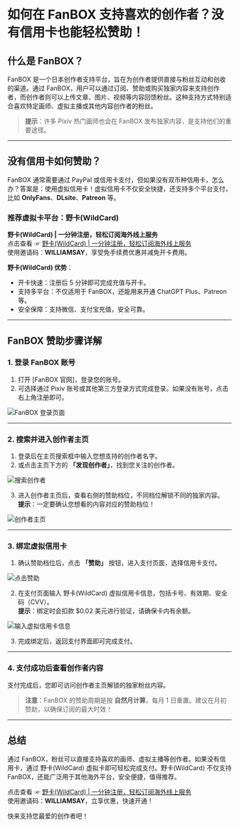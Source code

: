 # 如何在 FanBOX 支持喜欢的创作者？没有信用卡也能轻松赞助！

## 什么是 FanBOX？

FanBOX 是一个日本创作者支持平台，旨在为创作者提供直接与粉丝互动和创收的渠道。通过 FanBOX，用户可以通过订阅、赞助或购买独家内容来支持创作者，而创作者则可以上传文章、图片、视频等内容回馈粉丝。这种支持方式特别适合喜欢特定画师、虚拟主播或其他内容创作者的粉丝。

> **提示**：许多 Pixiv 热门画师也会在 FanBOX 发布独家内容，是支持他们的重要途径。

---

## 没有信用卡如何赞助？

FanBOX 通常需要通过 PayPal 或信用卡支付，但如果没有双币种信用卡，怎么办？答案是：使用虚拟信用卡！虚拟信用卡不仅安全快捷，还支持多个平台支付，比如 **OnlyFans**、**DLsite**、**Patreon** 等。

### 推荐虚拟卡平台：野卡(WildCard)

**野卡(WildCard) | 一分钟注册，轻松订阅海外线上服务**  
点击查看 ☞ [野卡(WildCard) | 一分钟注册，轻松订阅海外线上服务](https://yeka.ai/i/WILLIAMSAY)  
使用邀请码：**WILLIAMSAY**，享受免手续费优惠并减免开卡费用。

**野卡(WildCard) 优势**：
- 开卡快速：注册后 5 分钟即可完成充值与开卡。
- 支持多平台：不仅适用于 FanBOX，还能用来开通 ChatGPT Plus、Patreon 等。
- 安全保障：支持微信、支付宝充值，安全可靠。

---

## FanBOX 赞助步骤详解

### 1. 登录 FanBOX 账号

1. 打开 [FanBOX 官网]，登录您的账号。
2. 可选择通过 Pixiv 账号或其他第三方登录方式完成登录。如果没有账号，点击右上角注册即可。

![FanBOX 登录页面](https://files.mdnice.com/user/57216/c0c09fea-2d59-4748-99df-567e44cfc3b9.jpg)

---

### 2. 搜索并进入创作者主页

1. 登录后在主页搜索框中输入您想支持的创作者名字。
2. 或点击主页下方的 **「发现创作者」**，找到您关注的创作者。

![搜索创作者](https://files.mdnice.com/user/57216/ec6a7db1-a101-4165-bf92-83b620109385.png)

3. 进入创作者主页后，查看右侧的赞助档位，不同档位解锁不同的独家内容。  
   **提示**：一定要确认您想看的内容对应的赞助档位！

![创作者主页](https://files.mdnice.com/user/57216/e21a009c-90c9-44c2-80d9-62e64d42d899.png)

---

### 3. 绑定虚拟信用卡

1. 确认赞助档位后，点击 **「赞助」** 按钮，进入支付页面，选择信用卡支付。

![点击赞助](https://files.mdnice.com/user/57216/64903c9e-a24a-4708-8352-ee36c35de2da.png)

2. 在支付页面输入 野卡(WildCard) 虚拟信用卡信息，包括卡号、有效期、安全码（CVV）。  
   **提示**：绑定时会扣款 $0.02 美元进行验证，请确保卡内有余额。

![输入虚拟信用卡信息](https://files.mdnice.com/user/57216/88fca800-8a96-40c4-8e2d-f5ccb65022bd.png)

3. 完成绑定后，返回支付界面即可完成支付。

---

### 4. 支付成功后查看创作者内容

支付完成后，您即可访问创作者主页解锁的独家粉丝内容。

> **注意**：FanBOX 的赞助周期是按 **自然月计算**，每月 1 日重置。建议在月初赞助，以确保订阅的最大时效！

---

## 总结

通过 FanBOX，粉丝可以直接支持喜欢的画师、虚拟主播等创作者。如果没有信用卡，通过 野卡(WildCard) 虚拟卡即可轻松完成支付。野卡(WildCard) 不仅支持 FanBOX，还能广泛用于其他海外平台，安全便捷，值得推荐。

点击查看 ☞ [野卡(WildCard) | 一分钟注册，轻松订阅海外线上服务](https://yeka.ai/i/WILLIAMSAY)  
使用邀请码：**WILLIAMSAY**，立享优惠，快速开通！

快来支持您最爱的创作者吧！
